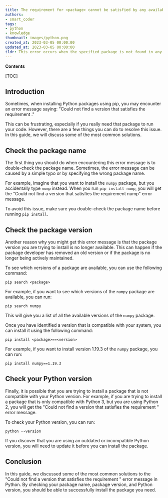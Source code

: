 ```yaml
---
title: The requirement for <package> cannot be satisfied by any available version
authors:
- smart_coder
tags:
- python
- knowledge
thumbnail: images/python.png
created_at: 2023-03-05 00:00:00
updated_at: 2023-03-05 00:00:00
tldr: This error occurs when the specified package is not found in any of the available versions for the installed Python version.
---
```


**Contents**

[TOC]

## Introduction 

Sometimes, when installing Python packages using pip, you may encounter an error message saying: "Could not find a version that satisfies the requirement <package>." 

This can be frustrating, especially if you really need that package to run your code. However, there are a few things you can do to resolve this issue. In this guide, we will discuss some of the most common solutions. 

## Check the package name 

The first thing you should do when encountering this error message is to double-check the package name. Sometimes, the error message can be caused by a simple typo or by specifying the wrong package name. 

For example, imagine that you want to install the `numpy` package, but you accidentally type `nump` instead. When you run `pip install nump`, you will get the "Could not find a version that satisfies the requirement nump" error message. 

To avoid this issue, make sure you double-check the package name before running `pip install`. 

## Check the package version 

Another reason why you might get this error message is that the package version you are trying to install is no longer available. This can happen if the package developer has removed an old version or if the package is no longer being actively maintained. 

To see which versions of a package are available, you can use the following command: 

```
pip search <package>
```

For example, if you want to see which versions of the `numpy` package are available, you can run: 

```
pip search numpy
```

This will give you a list of all the available versions of the `numpy` package. 

Once you have identified a version that is compatible with your system, you can install it using the following command: 

```
pip install <package>==<version>
```

For example, if you want to install version 1.19.3 of the `numpy` package, you can run: 

```
pip install numpy==1.19.3
```

## Check your Python version 

Finally, it is possible that you are trying to install a package that is not compatible with your Python version. For example, if you are trying to install a package that is only compatible with Python 3, but you are using Python 2, you will get the "Could not find a version that satisfies the requirement <package>" error message. 

To check your Python version, you can run: 

```
python --version
```

If you discover that you are using an outdated or incompatible Python version, you will need to update it before you can install the package. 

## Conclusion 

In this guide, we discussed some of the most common solutions to the "Could not find a version that satisfies the requirement <package>" error message in Python. By checking your package name, package version, and Python version, you should be able to successfully install the package you need.
